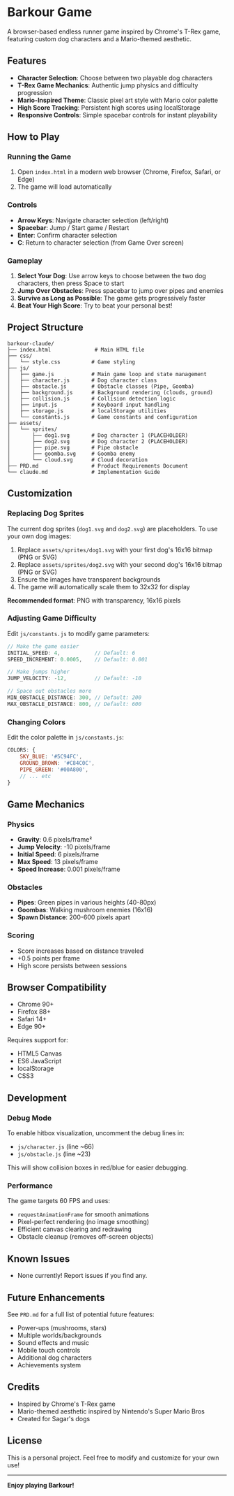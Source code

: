 # Barkour Game

A browser-based endless runner game inspired by Chrome's T-Rex game, featuring custom dog characters and a Mario-themed aesthetic.

## Features

- **Character Selection**: Choose between two playable dog characters
- **T-Rex Game Mechanics**: Authentic jump physics and difficulty progression
- **Mario-Inspired Theme**: Classic pixel art style with Mario color palette
- **High Score Tracking**: Persistent high scores using localStorage
- **Responsive Controls**: Simple spacebar controls for instant playability

## How to Play

### Running the Game

1. Open `index.html` in a modern web browser (Chrome, Firefox, Safari, or Edge)
2. The game will load automatically

### Controls

- **Arrow Keys**: Navigate character selection (left/right)
- **Spacebar**: Jump / Start game / Restart
- **Enter**: Confirm character selection
- **C**: Return to character selection (from Game Over screen)

### Gameplay

1. **Select Your Dog**: Use arrow keys to choose between the two dog characters, then press Space to start
2. **Jump Over Obstacles**: Press spacebar to jump over pipes and enemies
3. **Survive as Long as Possible**: The game gets progressively faster
4. **Beat Your High Score**: Try to beat your personal best!

## Project Structure

```
barkour-claude/
├── index.html              # Main HTML file
├── css/
│   └── style.css          # Game styling
├── js/
│   ├── game.js            # Main game loop and state management
│   ├── character.js       # Dog character class
│   ├── obstacle.js        # Obstacle classes (Pipe, Goomba)
│   ├── background.js      # Background rendering (clouds, ground)
│   ├── collision.js       # Collision detection logic
│   ├── input.js           # Keyboard input handling
│   ├── storage.js         # localStorage utilities
│   └── constants.js       # Game constants and configuration
├── assets/
│   └── sprites/
│       ├── dog1.svg       # Dog character 1 (PLACEHOLDER)
│       ├── dog2.svg       # Dog character 2 (PLACEHOLDER)
│       ├── pipe.svg       # Pipe obstacle
│       ├── goomba.svg     # Goomba enemy
│       └── cloud.svg      # Cloud decoration
├── PRD.md                 # Product Requirements Document
└── claude.md              # Implementation Guide
```

## Customization

### Replacing Dog Sprites

The current dog sprites (`dog1.svg` and `dog2.svg`) are placeholders. To use your own dog images:

1. Replace `assets/sprites/dog1.svg` with your first dog's 16x16 bitmap (PNG or SVG)
2. Replace `assets/sprites/dog2.svg` with your second dog's 16x16 bitmap (PNG or SVG)
3. Ensure the images have transparent backgrounds
4. The game will automatically scale them to 32x32 for display

**Recommended format**: PNG with transparency, 16x16 pixels

### Adjusting Game Difficulty

Edit `js/constants.js` to modify game parameters:

```javascript
// Make the game easier
INITIAL_SPEED: 4,           // Default: 6
SPEED_INCREMENT: 0.0005,    // Default: 0.001

// Make jumps higher
JUMP_VELOCITY: -12,         // Default: -10

// Space out obstacles more
MIN_OBSTACLE_DISTANCE: 300, // Default: 200
MAX_OBSTACLE_DISTANCE: 800, // Default: 600
```

### Changing Colors

Edit the color palette in `js/constants.js`:

```javascript
COLORS: {
    SKY_BLUE: '#5C94FC',
    GROUND_BROWN: '#C84C0C',
    PIPE_GREEN: '#00A800',
    // ... etc
}
```

## Game Mechanics

### Physics
- **Gravity**: 0.6 pixels/frame²
- **Jump Velocity**: -10 pixels/frame
- **Initial Speed**: 6 pixels/frame
- **Max Speed**: 13 pixels/frame
- **Speed Increase**: 0.001 pixels/frame

### Obstacles
- **Pipes**: Green pipes in various heights (40-80px)
- **Goombas**: Walking mushroom enemies (16x16)
- **Spawn Distance**: 200-600 pixels apart

### Scoring
- Score increases based on distance traveled
- +0.5 points per frame
- High score persists between sessions

## Browser Compatibility

- Chrome 90+
- Firefox 88+
- Safari 14+
- Edge 90+

Requires support for:
- HTML5 Canvas
- ES6 JavaScript
- localStorage
- CSS3

## Development

### Debug Mode

To enable hitbox visualization, uncomment the debug lines in:
- `js/character.js` (line ~66)
- `js/obstacle.js` (line ~23)

This will show collision boxes in red/blue for easier debugging.

### Performance

The game targets 60 FPS and uses:
- `requestAnimationFrame` for smooth animations
- Pixel-perfect rendering (no image smoothing)
- Efficient canvas clearing and redrawing
- Obstacle cleanup (removes off-screen objects)

## Known Issues

- None currently! Report issues if you find any.

## Future Enhancements

See `PRD.md` for a full list of potential future features:
- Power-ups (mushrooms, stars)
- Multiple worlds/backgrounds
- Sound effects and music
- Mobile touch controls
- Additional dog characters
- Achievements system

## Credits

- Inspired by Chrome's T-Rex game
- Mario-themed aesthetic inspired by Nintendo's Super Mario Bros
- Created for Sagar's dogs

## License

This is a personal project. Feel free to modify and customize for your own use!

---

**Enjoy playing Barkour!**
